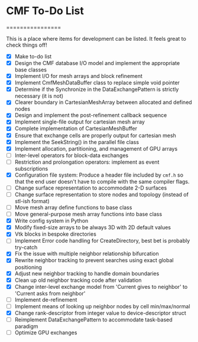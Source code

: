 # CMF To-Do List
================

This is a place where items for development can be listed. It feels great to check things off!

 - [x] Make to-do list
 - [x] Design the CMF database I/O model and implement the appropriate base classes
 - [x] Implement I/O for mesh arrays and block refinement
 - [x] Implement CmfMeshDataBuffer class to replace simple void pointer
 - [x] Determine if the Synchronize in the DataExchangePattern is strictly necessary (it is not)
 - [x] Clearer boundary in CartesianMeshArray between allocated and defined nodes
 - [x] Design and implement the post-refinement callback sequence
 - [x] Implement single-file output for cartesian mesh array
 - [x] Complete implementation of CartesianMeshBuffer
 - [x] Ensure that exchange cells are properly output for cartesian mesh
 - [x] Implement the SeekString() in the parallel file class
 - [x] Implement allocation, partitioning, and management of GPU arrays
 - [ ] Inter-level operators for block-data exchanges
 - [ ] Restriction and prolongation operators: implement as event subscriptions
 - [x] Configuration file system: Produce a header file included by `cmf.h` so that the end user doesn't have to compile with the same compiler flags.
 - [ ] Change surface representation to accommodate 2-D surfaces
 - [ ] Change surface representation to store nodes and topology (instead of stl-ish format)
 - [ ] Move mesh array define functions to base class
 - [ ] Move general-purpose mesh array functions into base class
 - [x] Write config system in Python
 - [x] Modify fixed-size arrays to be always 3D with 2D default values
 - [x] Vtk blocks in bespoke directories
 - [ ] Implement Error code handling for CreateDirectory, best bet is probably try-catch
 - [x] Fix the issue with multiple neighbor relationship bifurcation
 - [x] Rewrite neighbor tracking to prevent searches using exact global positioning
 - [x] Adjust new neighbor tracking to handle domain boundaries
 - [x] Clean up old neighbor tracking code after validation
 - [x] Change inter-level exchange model from 'Current gives to neighbor' to 'Current asks from neighbor'
 - [ ] Implement de-refinement
 - [ ] Implement means of looking up neighbor nodes by cell min/max/normal
 - [x] Change rank-descriptor from integer value to device-descriptor struct
 - [ ] Reimplement DataExchangePattern to accommodate task-based paradigm
 - [ ] Optimize GPU exchanges